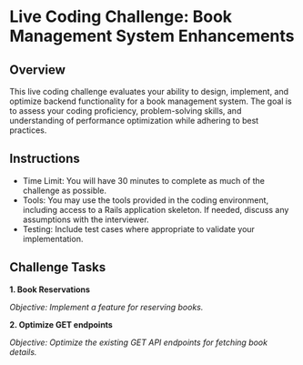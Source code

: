 # Live Coding Challenge: Book Management System Enhancements
## Overview

This live coding challenge evaluates your ability to design, implement, and optimize backend functionality for a book management system. The goal is to assess your coding proficiency, problem-solving skills, and understanding of performance optimization while adhering to best practices.

## Instructions

- Time Limit: You will have 30 minutes to complete as much of the challenge as possible.
- Tools: You may use the tools provided in the coding environment, including access to a Rails application skeleton. If needed, discuss any assumptions with the interviewer.
- Testing: Include test cases where appropriate to validate your implementation.

## Challenge Tasks

**1. Book Reservations**

*Objective: Implement a feature for reserving books.*

<!-- - Create a new endpoint: POST /books/:id/reserve -->
<!-- - The reservation should contians the email of the user that did the reservation -->
<!-- - The status of the book should be changed to :reserved -->
<!-- - Consider potential edge cases (e.g., what happens when a user tries to reserve a book that is already checked out or reserved?). -->
<!-- - Write unit tests for checking the reservation endpoint -->

**2. Optimize GET endpoints**

*Objective: Optimize the existing GET API endpoints for fetching book details.*
